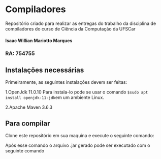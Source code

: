 
# Compiladores
Repositório criado para realizar as entregas do trabalho da disciplina de compiladores do curso de Ciência da Computação da UFSCar

#### Isaac Willian Mariotto Marques
### RA: 754755


## Instalações necessárias
 Primeiramente, as seguintes instalações devem ser feitas: 

1.OpenJdk 11.0.10
 Para instala-lo pode se usar o comando `$sudo apt install openjdk-11-jdk`em um ambiente Linux.
 
 2.Apache Maven 3.6.3

## Para compilar
Clone este repositório em sua maquina e execute o seguinte comando:

Após esse comando o arquivo .jar gerado pode ser executado com o seguinte comando

##




